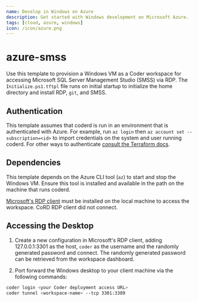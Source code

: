 ```yaml
---
name: Develop in Windows on Azure
description: Get started with Windows development on Microsoft Azure.
tags: [cloud, azure, windows]
icon: /icon/azure.png
---
```


# azure-smss

Use this template to provision a Windows VM as a Coder workspace for accessing
Microsoft SQL Server Management Studio (SMSS) via RDP. The `Initialize.ps1.tftpl`
file runs on initial startup to initialize the home directory and install RDP, `git`,
and SMSS.

## Authentication

This template assumes that coderd is run in an environment that is authenticated
with Azure. For example, run `az login` then `az account set --subscription=<id>`
to import credentials on the system and user running coderd. For other ways to
authenticate [consult the Terraform docs](https://registry.terraform.io/providers/hashicorp/azurerm/latest/docs#authenticating-to-azure).

## Dependencies

This template depends on the Azure CLI tool (`az`) to start and stop the Windows VM. Ensure this
tool is installed and available in the path on the machine that runs coderd.

[Microsoft's RDP client](https://learn.microsoft.com/en-us/windows-server/remote/remote-desktop-services/clients/remote-desktop-clients) must be installed on the local machine to access the workspace. CoRD RDP client did not connect.

## Accessing the Desktop

1. Create a new configuration in Microsoft's RDP client, adding 127.0.0.1:3301 as the host,
`coder` as the username and the randomly generated password and connect.
The randomly generated password can be retrieved from the workspace dashboard.

2. Port forward the Windows desktop to your client machine via the following commands:

```sh
coder login <your Coder deployment access URL>
coder tunnel <workspace-name> --tcp 3301:3389
```
